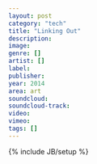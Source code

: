 ```yaml
---
layout: post
category: "tech"
title: "Linking Out"
description: 
image: 
genre: []
artist: []
label: 
publisher: 
year: 2014 
area: art
soundcloud: 
soundcloud-track: 
video: 
vimeo: 
tags: []
---
```

{% include JB/setup %}
